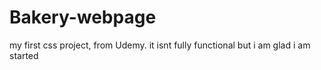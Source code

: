 # Bakery-webpage
my first css project, from Udemy. it isnt fully functional but i am glad i am started
